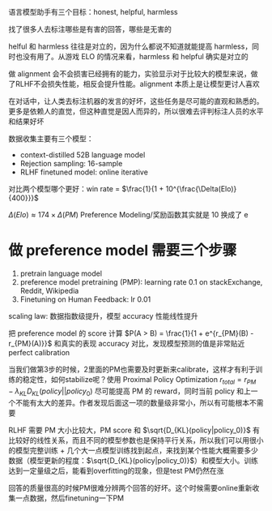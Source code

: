 语言模型助手有三个目标：honest, helpful, harmless

找了很多人去标注哪些是有害的回答，哪些是无害的

helful 和 harmless 往往是对立的，因为什么都说不知道就能提高 harmless，同时也没有用了。从游戏 ELO 的情况来看，harmless 和 helpful 确实是对立的

做 alignment 会不会损害已经拥有的能力，实验显示对于比较大的模型来说，做了RLHF不会损失性能，相反会提升性能。alignment 本质上是让模型更讨人喜欢

在对话中，让人类去标注机器的发言的好坏，这些任务是尽可能的直观和熟悉的。更多是依赖人的直觉，但这种直觉是因人而异的，所以很难去评判标注人员的水平和结果好坏

数据收集主要有三个模型：
- context-distilled 52B language model
- Rejection sampling: 16-sample
- RLHF finetuned model: online iterative

对比两个模型哪个更好：win rate = $\frac{1}{1 + 10^{\frac{\Delta(Elo)}{400}}}$

$\Delta(Elo) \approx 174 \times \Delta(PM)$ Preference Modeling/奖励函数其实就是 10 换成了 e

# 做 preference model 需要三个步骤
1. pretrain language model
2. preference model pretraining (PMP): learning rate 0.1 on stackExchange, Reddit, Wikipedia
3. Finetuning on Human Feedback: lr 0.01 

scaling law: 数据指数级提升，模型 accuracy 性能线性提升

把 preference model 的 score 计算 $P(A > B) = \frac{1}{1 + e^{r_{PM}(B) - r_{PM}(A)}}$ 和真实的表现 accuracy 对比，发现模型预测的值是非常贴近 perfect calibration

当我们做第3步的时候，2里面的PM也需要及时更新来calibrate，这样才有利于训练的稳定性，如何stabilize呢？使用 Proximal Policy Optimization $r_{total} = r_{PM} - \lambda_{KL}D_{KL}(policy || policy_0)$ 尽可能提高 PM 的 reward，同时当前 policy 和上一个不能有太大的差异。作者发现后面这一项的数量级非常小，所以有可能根本不需要

RLHF 需要 PM 大小比较大，PM score 和 $\sqrt{D_{KL}(policy|policy_0)}$ 有比较好的线性关系，而且不同的模型参数也是保持平行关系，所以我们可以用很小的模型完整训练 + 几个大一点模型训练找到起点，来找到某个性能大概需要多少数据（模型更新的程度：$\sqrt{D_{KL}(policy|policy_0)}$）和模型大小。训练达到一定量级之后，能看到overfitting的现象，但是test PM仍然在涨

回答的质量很高的时候PM很难分辨两个回答的好坏。这个时候需要online重新收集一点数据，然后finetuning一下PM